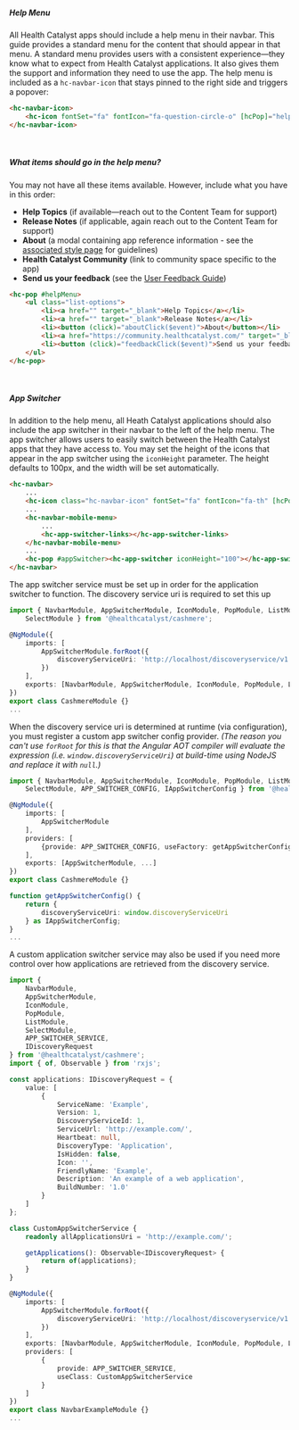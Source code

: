 ##### Help Menu

All Health Catalyst apps should include a help menu in their navbar. This guide provides a standard menu for the content that should appear in that menu. A standard menu provides users with a consistent experience—they know what to expect from Health Catalyst applications. It also gives them the support and information they need to use the app. The help menu is included as a `hc-navbar-icon` that stays pinned to the right side and triggers a popover:

```html
<hc-navbar-icon>
    <hc-icon fontSet="fa" fontIcon="fa-question-circle-o" [hcPop]="helpMenu"></hc-icon>
</hc-navbar-icon>
```

&nbsp;

##### What items should go in the help menu?

You may not have all these items available. However, include what you have in this order:

-   **Help Topics** (if available—reach out to the Content Team for support)
-   **Release Notes** (if applicable, again reach out to the Content Team for support)
-   **About** (a modal containing app reference information - see the [associated style page](https://cashmere.healthcatalyst.net/styles/about) for guidelines)
-   **Health Catalyst Community** (link to community space specific to the app)
-   **Send us your feedback** (see the [User Feedback Guide](https://cashmere.healthcatalyst.net/components/typeform-survey/usage))

```html
<hc-pop #helpMenu>
    <ul class="list-options">
        <li><a href="" target="_blank">Help Topics</a></li>
        <li><a href="" target="_blank">Release Notes</a></li>
        <li><button (click)="aboutClick($event)">About</button></li>
        <li><a href="https://community.healthcatalyst.com/" target="_blank">Health Catalyst Community</a></li>
        <li><button (click)="feedbackClick($event)">Send us your feedback</button></li>
    </ul>
</hc-pop>
```

&nbsp;

##### App Switcher

In addition to the help menu, all Heath Catalyst applications should also include the app switcher in their navbar to the left of the help menu. The app switcher allows users to easily switch between the Health Catalyst apps that they have access to. You may set the height of the icons that appear in the app switcher using the `iconHeight` parameter.  The height defaults to 100px, and the width will be set automatically.

```html
<hc-navbar>
    ...
    <hc-icon class="hc-navbar-icon" fontSet="fa" fontIcon="fa-th" [hcPop]="appSwitcher"></hc-icon>
    ...
    <hc-navbar-mobile-menu>
        ...
        <hc-app-switcher-links></hc-app-switcher-links>
    </hc-navbar-mobile-menu>
    ...
    <hc-pop #appSwitcher><hc-app-switcher iconHeight="100"></hc-app-switcher></hc-pop>
</hc-navbar>
```

The app switcher service must be set up in order for the application switcher to function. The discovery service uri is required to set this up

```Typescript
import { NavbarModule, AppSwitcherModule, IconModule, PopModule, ListModule,
    SelectModule } from '@healthcatalyst/cashmere';

@NgModule({
    imports: [
        AppSwitcherModule.forRoot({
            discoveryServiceUri: 'http://localhost/discoveryservice/v1'
        })
    ],
    exports: [NavbarModule, AppSwitcherModule, IconModule, PopModule, ListModule, SelectModule]
})
export class CashmereModule {}
...
```

When the discovery service uri is determined at runtime (via configuration), you must register a custom app switcher config provider.
_(The reason you can't use `forRoot` for this is that the Angular AOT compiler will evaluate the expression (i.e. `window.discoveryServiceUri`)
at build-time using NodeJS and replace it with `null`.)_

```Typescript
import { NavbarModule, AppSwitcherModule, IconModule, PopModule, ListModule,
    SelectModule, APP_SWITCHER_CONFIG, IAppSwitcherConfig } from '@healthcatalyst/cashmere';

@NgModule({
    imports: [
        AppSwitcherModule
    ],
    providers: [
        {provide: APP_SWITCHER_CONFIG, useFactory: getAppSwitcherConfig}
    ],
    exports: [AppSwitcherModule, ...]
})
export class CashmereModule {}

function getAppSwitcherConfig() {
    return {
        discoveryServiceUri: window.discoveryServiceUri
    } as IAppSwitcherConfig;
}
...
```

A custom application switcher service may also be used if you need more control over how applications are retrieved from the discovery service.

```Typescript
import {
    NavbarModule,
    AppSwitcherModule,
    IconModule,
    PopModule,
    ListModule,
    SelectModule,
    APP_SWITCHER_SERVICE,
    IDiscoveryRequest
} from '@healthcatalyst/cashmere';
import { of, Observable } from 'rxjs';

const applications: IDiscoveryRequest = {
    value: [
        {
            ServiceName: 'Example',
            Version: 1,
            DiscoveryServiceId: 1,
            ServiceUrl: 'http://example.com/',
            Heartbeat: null,
            DiscoveryType: 'Application',
            IsHidden: false,
            Icon: '',
            FriendlyName: 'Example',
            Description: 'An example of a web application',
            BuildNumber: '1.0'
        }
    ]
};

class CustomAppSwitcherService {
    readonly allApplicationsUri = 'http://example.com/';

    getApplications(): Observable<IDiscoveryRequest> {
        return of(applications);
    }
}

@NgModule({
    imports: [
        AppSwitcherModule.forRoot({
            discoveryServiceUri: 'http://localhost/discoveryservice/v1'
        })
    ],
    exports: [NavbarModule, AppSwitcherModule, IconModule, PopModule, ListModule, SelectModule],
    providers: [
        {
            provide: APP_SWITCHER_SERVICE,
            useClass: CustomAppSwitcherService
        }
    ]
})
export class NavbarExampleModule {}
...
```

